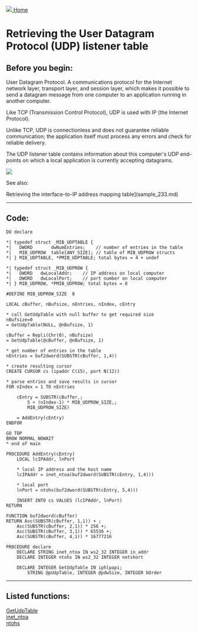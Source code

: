 [<img src="../images/home.png"> Home ](https://github.com/VFPX/Win32API)  

# Retrieving the User Datagram Protocol (UDP) listener table

## Before you begin:
User Datagram Protocol. A communications protocol for the Internet network layer, transport layer, and session layer, which makes it possible to send a datagram message from one computer to an application running in another computer.   

Like TCP (Transmission Control Protocol), UDP is used with IP (the Internet Protocol).   

Unlike TCP, UDP is connectionless and does not guarantee reliable communication; the application itself must process any errors and check for reliable delivery.  

The UDP listener table contains information about this computer's UDP end-points on which a local application is currently accepting datagrams.  

![](../images/udptable.png)  

See also:

Retrieving the interface-to-IP address mapping table](sample_233.md)  
  
***  


## Code:
```foxpro  
DO declare

*| typedef struct _MIB_UDPTABLE {
*|   DWORD       dwNumEntries;    // number of entries in the table
*|   MIB_UDPROW  table[ANY_SIZE]; // table of MIB_UDPROW structs
*| } MIB_UDPTABLE, *PMIB_UDPTABLE; total bytes = 4 + undef

*| typedef struct _MIB_UDPROW {
*|   DWORD   dwLocalAddr;    // IP address on local computer
*|   DWORD   dwLocalPort;    // port number on local computer
*| } MIB_UDPROW, *PMIB_UDPROW; total bytes = 8

#DEFINE MIB_UDPROW_SIZE  8

LOCAL cBuffer, nBufsize, nEntries, nIndex, cEntry

* call GetUdpTable with null buffer to get required size
nBufsize=0
= GetUdpTable(NULL, @nBufsize, 1)

cBuffer = Repli(Chr(0), nBufsize)
= GetUdpTable(@cBuffer, @nBufsize, 1)

* get number of entries in the table
nEntries = buf2dword(SUBSTR(cBuffer, 1,4))

* create resulting cursor
CREATE CURSOR cs (ipaddr C(15), port N(12))

* parse entries and save results in cursor
FOR nIndex = 1 TO nEntries

	cEntry = SUBSTR(cBuffer,;
		5 + (nIndex-1) * MIB_UDPROW_SIZE,;
		MIB_UDPROW_SIZE)

	= AddEntry(cEntry)
ENDFOR

GO TOP
BROW NORMAL NOWAIT
* end of main

PROCEDURE AddEntry(cEntry)
	LOCAL lcIPAddr, lnPort

	* local IP address and the host name
	lcIPAddr = inet_ntoa(buf2dword(SUBSTR(cEntry, 1,4)))

	* local port
	lnPort = ntohs(buf2dword(SUBSTR(cEntry, 5,4)))

	INSERT INTO cs VALUES (lcIPAddr, lnPort)
RETURN

FUNCTION buf2dword(cBuffer)
RETURN Asc(SUBSTR(cBuffer, 1,1)) + ;
	Asc(SUBSTR(cBuffer, 2,1)) * 256 +;
	Asc(SUBSTR(cBuffer, 3,1)) * 65536 +;
	Asc(SUBSTR(cBuffer, 4,1)) * 16777216

PROCEDURE declare
	DECLARE STRING inet_ntoa IN ws2_32 INTEGER in_addr
	DECLARE INTEGER ntohs IN ws2_32 INTEGER netshort

	DECLARE INTEGER GetUdpTable IN iphlpapi;
		STRING @pUdpTable, INTEGER @pdwSize, INTEGER bOrder  
```  
***  


## Listed functions:
[GetUdpTable](../libraries/iphlpapi/GetUdpTable.md)  
[inet_ntoa](../libraries/ws2_32/inet_ntoa.md)  
[ntohs](../libraries/ws2_32/ntohs.md)  
